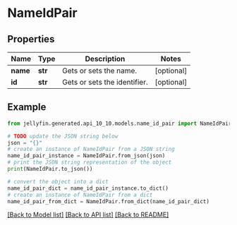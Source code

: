 # NameIdPair


## Properties

Name | Type | Description | Notes
------------ | ------------- | ------------- | -------------
**name** | **str** | Gets or sets the name. | [optional] 
**id** | **str** | Gets or sets the identifier. | [optional] 

## Example

```python
from jellyfin.generated.api_10_10.models.name_id_pair import NameIdPair

# TODO update the JSON string below
json = "{}"
# create an instance of NameIdPair from a JSON string
name_id_pair_instance = NameIdPair.from_json(json)
# print the JSON string representation of the object
print(NameIdPair.to_json())

# convert the object into a dict
name_id_pair_dict = name_id_pair_instance.to_dict()
# create an instance of NameIdPair from a dict
name_id_pair_from_dict = NameIdPair.from_dict(name_id_pair_dict)
```
[[Back to Model list]](README.md#documentation-for-models) [[Back to API list]](README.md#documentation-for-api-endpoints) [[Back to README]](README.md)


